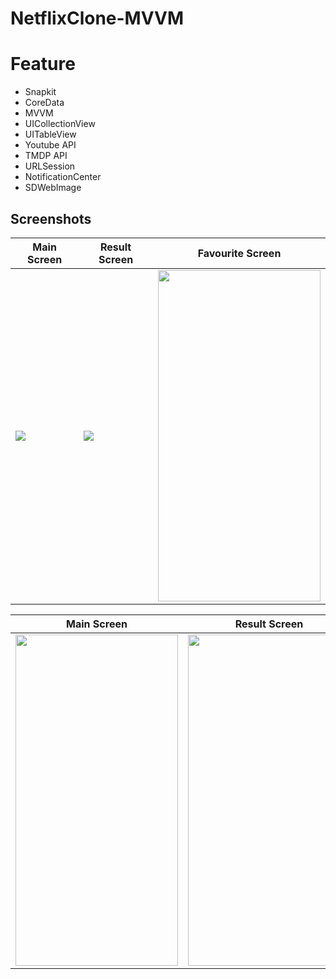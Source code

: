 # NetflixClone-MVVM

# Feature
- Snapkit
- CoreData
- MVVM
- UICollectionView
- UITableView
- Youtube API
- TMDP API
- URLSession
- NotificationCenter
- SDWebImage



## Screenshots

| Main Screen | Result Screen | Favourite Screen |
| ----------- | ---------------- | ---------------- |
|  <img src="https://github.com/UmutYLCN/NetflixClone-MVVM/assets/56222030/d6a5461b-125c-48a3-b4d8-da685ce7eccb"/> | <img src="https://github.com/UmutYLCN/NetflixClone-MVVM/assets/56222030/de87e759-5f68-4e42-aeed-56d59aa37c95"/> | <img src="https://github.com/UmutYLCN/NetflixClone-MVVM/assets/56222030/f1fe75bf-f9ff-4063-b8de-9db9152bf3ce" width="260"  height="530"/> |

| Main Screen | Result Screen | 
| ----------- | ---------------- |
| <img src="https://github.com/UmutYLCN/NetflixClone-MVVM/assets/56222030/ce9b0db7-b48c-4fcc-84db-d29bc6332b49" width="260"  height="530"/> | <img src="https://github.com/UmutYLCN/NetflixClone-MVVM/assets/56222030/392d1963-7b2c-456e-a73d-63f095d0d86e" width="260"  height="530"/> |





